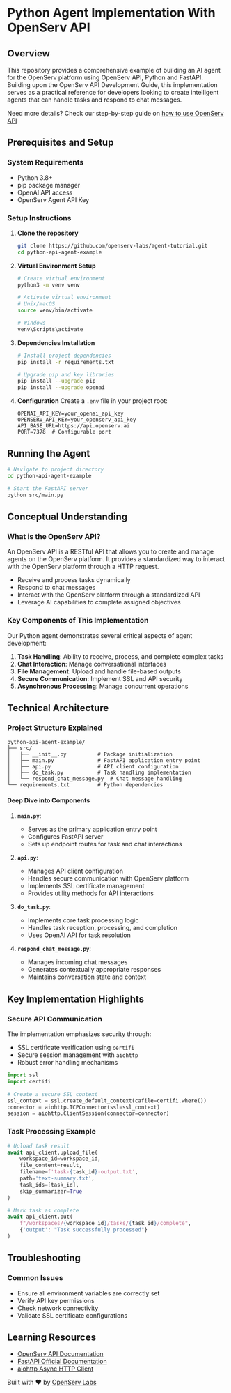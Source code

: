 # Python Agent Implementation With OpenServ API

## Overview

This repository provides a comprehensive example of building an AI agent for the OpenServ platform using OpenServ API, Python and FastAPI. Building upon the OpenServ API Development Guide, this implementation serves as a practical reference for developers looking to create intelligent agents that can handle tasks and respond to chat messages.

Need more details? Check our step-by-step guide on [how to use OpenServ API](https://docs.openserv.ai/getting-started/agent-tutorial)

## Prerequisites and Setup

### System Requirements
- Python 3.8+
- pip package manager
- OpenAI API access
- OpenServ Agent API Key

### Setup Instructions

1. **Clone the repository**
   ```bash
   git clone https://github.com/openserv-labs/agent-tutorial.git
   cd python-api-agent-example
   ```

2. **Virtual Environment Setup**
   ```bash
   # Create virtual environment
   python3 -m venv venv
   
   # Activate virtual environment
   # Unix/macOS
   source venv/bin/activate
   
   # Windows
   venv\Scripts\activate
   ```

2. **Dependencies Installation**
   ```bash
   # Install project dependencies
   pip install -r requirements.txt
   
   # Upgrade pip and key libraries
   pip install --upgrade pip
   pip install --upgrade openai
   ```

3. **Configuration**
   Create a `.env` file in your project root:
   ```env
   OPENAI_API_KEY=your_openai_api_key
   OPENSERV_API_KEY=your_openserv_api_key
   API_BASE_URL=https://api.openserv.ai
   PORT=7378  # Configurable port
   ```

## Running the Agent

```bash
# Navigate to project directory
cd python-api-agent-example

# Start the FastAPI server
python src/main.py
```

## Conceptual Understanding

### What is the OpenServ API?

An OpenServ API is a RESTful API that allows you to create and manage agents on the OpenServ platform. It provides a standardized way to interact with the OpenServ platform through a HTTP request.

- Receive and process tasks dynamically
- Respond to chat messages
- Interact with the OpenServ platform through a standardized API
- Leverage AI capabilities to complete assigned objectives

### Key Components of This Implementation

Our Python agent demonstrates several critical aspects of agent development:

1. **Task Handling**: Ability to receive, process, and complete complex tasks
2. **Chat Interaction**: Manage conversational interfaces
3. **File Management**: Upload and handle file-based outputs
4. **Secure Communication**: Implement SSL and API security
5. **Asynchronous Processing**: Manage concurrent operations

## Technical Architecture

### Project Structure Explained

```
python-api-agent-example/
├── src/
│   ├── __init__.py          # Package initialization
│   ├── main.py              # FastAPI application entry point
│   ├── api.py               # API client configuration
│   ├── do_task.py           # Task handling implementation
│   └── respond_chat_message.py  # Chat message handling
└── requirements.txt         # Python dependencies
```

#### Deep Dive into Components

1. **`main.py`**: 
   - Serves as the primary application entry point
   - Configures FastAPI server
   - Sets up endpoint routes for task and chat interactions

2. **`api.py`**: 
   - Manages API client configuration
   - Handles secure communication with OpenServ platform
   - Implements SSL certificate management
   - Provides utility methods for API interactions

3. **`do_task.py`**: 
   - Implements core task processing logic
   - Handles task reception, processing, and completion
   - Uses OpenAI API for task resolution

4. **`respond_chat_message.py`**: 
   - Manages incoming chat messages
   - Generates contextually appropriate responses
   - Maintains conversation state and context

## Key Implementation Highlights

### Secure API Communication

The implementation emphasizes security through:
- SSL certificate verification using `certifi`
- Secure session management with `aiohttp`
- Robust error handling mechanisms

```python
import ssl
import certifi

# Create a secure SSL context
ssl_context = ssl.create_default_context(cafile=certifi.where())
connector = aiohttp.TCPConnector(ssl=ssl_context)
session = aiohttp.ClientSession(connector=connector)
```

### Task Processing Example

```python
# Upload task result
await api_client.upload_file(
    workspace_id=workspace_id,
    file_content=result,
    filename=f'task-{task_id}-output.txt',
    path='text-summary.txt',
    task_ids=[task_id],
    skip_summarizer=True
)

# Mark task as complete
await api_client.put(
    f"/workspaces/{workspace_id}/tasks/{task_id}/complete",
    {'output': "Task successfully processed"}
)
```

## Troubleshooting

### Common Issues
- Ensure all environment variables are correctly set
- Verify API key permissions
- Check network connectivity
- Validate SSL certificate configurations

## Learning Resources

- [OpenServ API Documentation](https://api.openserv.ai/docs/)
- [FastAPI Official Documentation](https://fastapi.tiangolo.com/)
- [aiohttp Async HTTP Client](https://docs.aiohttp.org/)

Built with ❤️ by [OpenServ Labs](https://openserv.ai)